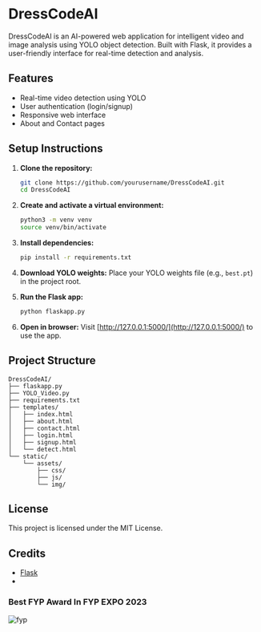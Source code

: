 # DressCodeAI

DressCodeAI is an AI-powered web application for intelligent video and image analysis using YOLO object detection. Built with Flask, it provides a user-friendly interface for real-time detection and analysis.

## Features

- Real-time video detection using YOLO
- User authentication (login/signup)
- Responsive web interface
- About and Contact pages

## Setup Instructions

1. **Clone the repository:**
   ```sh
   git clone https://github.com/yourusername/DressCodeAI.git
   cd DressCodeAI
   ```

2. **Create and activate a virtual environment:**
   ```sh
   python3 -m venv venv
   source venv/bin/activate
   ```

3. **Install dependencies:**
   ```sh
   pip install -r requirements.txt
   ```

4. **Download YOLO weights:**
   Place your YOLO weights file (e.g., `best.pt`) in the project root.

5. **Run the Flask app:**
   ```sh
   python flaskapp.py
   ```

6. **Open in browser:**
   Visit [http://127.0.0.1:5000/](http://127.0.0.1:5000/) to use the app.

## Project Structure

```
DressCodeAI/
├── flaskapp.py
├── YOLO_Video.py
├── requirements.txt
├── templates/
│   ├── index.html
│   ├── about.html
│   ├── contact.html
│   ├── login.html
│   ├── signup.html
│   └── detect.html
└── static/
    └── assets/
        ├── css/
        ├── js/
        └── img/
```

## License

This project is licensed under the MIT License.

## Credits

- [Flask](https://flask.palletsprojects.com/)
-
### Best FYP Award In FYP EXPO 2023
![fyp](https://github.com/UsamaMalik93/Dress_Code_inspection_System/assets/136118359/40b67527-e79f-4070-9604-b4d7271c9b22)

